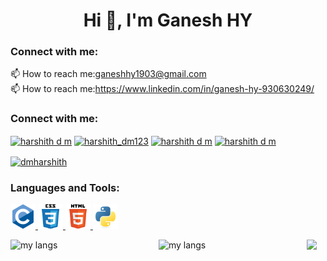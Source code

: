 <h1 align="center">Hi 👋, I'm Ganesh HY</h1>

<h3 align="left">Connect with me:</h3>
<p align="left">
</p>



📫 How to reach me:ganeshhy1903@gmail.com<br>
📫 How to reach me:https://www.linkedin.com/in/ganesh-hy-930630249/
<h3 align="left">Connect with me:</h3>

<!-- GitHub Icon -->
<a href="https://www.linkedin.com/in/ganesh-hy-930630249/" target="blank"><img align="center" src="https://raw.githubusercontent.com/rahuldkjain/github-profile-readme-generator/master/src/images/icons/Social/linked-in-alt.svg" alt="harshith d m" height="30" width="40" /></a>
<a href="https://www.codechef.com/users/ganeshhy1903" target="blank"><img align="center" src="https://cdn.jsdelivr.net/npm/simple-icons@3.1.0/icons/codechef.svg" alt="harshith_dm123" height="30" width="40" /></a>
<a href="https://www.hackerrank.com/profile/ganeshhy1903" target="blank"><img align="center" src="https://raw.githubusercontent.com/rahuldkjain/github-profile-readme-generator/master/src/images/icons/Social/hackerrank.svg" alt="harshith d m" height="30" width="40" /></a>
<a href="https://leetcode.com/u/iLuyQuBpKC/" target="blank"><img align="center" src="https://raw.githubusercontent.com/rahuldkjain/github-profile-readme-generator/master/src/images/icons/Social/leet-code.svg" alt="harshith d m" height="30" width="40" /></a>

<a href="https://www.geeksforgeeks.org/user/ganeshhg77w/" target="blank"><img align="center" src="https://raw.githubusercontent.com/rahuldkjain/github-profile-readme-generator/master/src/images/icons/Social/geeks-for-geeks.svg" alt="dmharshith" height="30" width="40" /></a>




<p align="left">
</p>

<h3 align="left">Languages and Tools:</h3>
<p align="left"> <a href="https://www.cprogramming.com/" target="_blank" rel="noreferrer"> <img src="https://raw.githubusercontent.com/devicons/devicon/master/icons/c/c-original.svg" alt="c" width="40" height="40"/> </a> <a href="https://www.w3schools.com/css/" target="_blank" rel="noreferrer"> <img src="https://raw.githubusercontent.com/devicons/devicon/master/icons/css3/css3-original-wordmark.svg" alt="css3" width="40" height="40"/> </a> <a href="https://www.w3.org/html/" target="_blank" rel="noreferrer"> <img src="https://raw.githubusercontent.com/devicons/devicon/master/icons/html5/html5-original-wordmark.svg" alt="html5" width="40" height="40"/> </a> <a href="https://www.python.org" target="_blank" rel="noreferrer"> <img src="https://raw.githubusercontent.com/devicons/devicon/master/icons/python/python-original.svg" alt="python" width="40" height="40"/> </a> </p>



<img alt="my langs" align="left" width="47%"  src="https://github-readme-stats.vercel.app/api?username=ganeshhy"/>

<img alt="my langs" align="left" width="47%" src="https://github-readme-stats.vercel.app/api/top-langs/?username=ganeshhy&layout=compact"/>

![](https://github-readme-streak-stats.herokuapp.com/?user=ganeshhy&theme=dark&hide_border=false)<br/>




